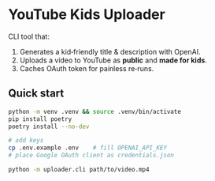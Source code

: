# YouTube Kids Uploader

CLI tool that:
1. Generates a kid‑friendly title & description with OpenAI.
2. Uploads a video to YouTube as **public** and **made for kids**.
3. Caches OAuth token for painless re‑runs.

## Quick start

```bash
python -m venv .venv && source .venv/bin/activate
pip install poetry
poetry install --no-dev

# add keys
cp .env.example .env    # fill OPENAI_API_KEY
# place Google OAuth client as credentials.json

python -m uploader.cli path/to/video.mp4
```
